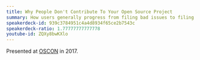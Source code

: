 ```yaml
---
title: Why People Don't Contribute To Your Open Source Project
summary: How users generally progress from filing bad issues to filing good issues to making simple contributions to making complex contributions to maintaining an open source project.
speakerdeck-id: 939c3784951c4a4d8934f65ce2b7543c
speakerdeck-ratio: 1.77777777777778
youtube-id: ZQXy8bwKXlo
---
```

Presented at [OSCON](https://conferences.oreilly.com/oscon/oscon-tx) in 2017.
